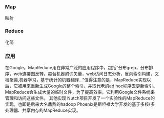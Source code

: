 ### Map ###
映射
### Reduce ###
化简
### 应用 ###
在Google，MapReduce用在非常广泛的应用程序中，包括“分布grep，分布排序，web连接图反转，每台机器的词矢量，web访问日志分析，反向索引构建，文档聚类,机器学习，基于统计的机器翻译...”值得注意的是，MapReduce实现以后，它被用来重新生成Google的整个索引，并取代老的ad hoc程序去更新索引。
MapReduce会生成大量的临时文件，为了提高效率，它利用Google文件系统来管理和访问这些文件。
其他实现
Nutch项目开发了一个实验性的MapReduce的实现，也即是后来大名鼎鼎的hadoop
Phoenix是斯坦福大学开发的基于多核/多处理器、共享内存的MapReduce实现。